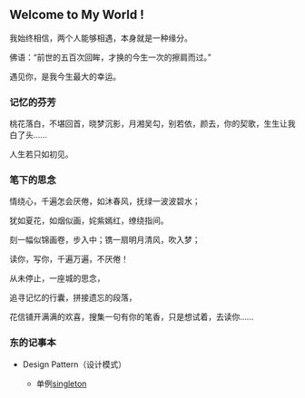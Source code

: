 
## Welcome to My World !

我始终相信，两个人能够相遇，本身就是一种缘分。

佛语：“前世的五百次回眸，才换的今生一次的擦肩而过。” 

遇见你，是我今生最大的幸运。


### 记忆的芬芳

桃花落白，不堪回首，晓梦沉影，月湘吴勾，别若依，颜去，你的契歌，生生让我白了头……

人生若只如初见。


### 笔下的思念

情绕心，千遍怎会厌倦，如沐春风，抚绿一波波碧水；

犹如夏花，如烟似画，姹紫嫣红，缭绕指间。

刻一幅似锦画卷，步入中；镌一扇明月清风，吹入梦；

读你，写你，千遍万遍，不厌倦！

从未停止，一座城的思念，

追寻记忆的行囊，拼接遗忘的段落，

花信铺开满满的欢喜，搜集一句有你的笔香，只是想试着，去读你……


### 东的记事本

* Design Pattern（设计模式）

    * 单例[singleton](https://dongdwang.github.io/DesignPattern/singleton.html)